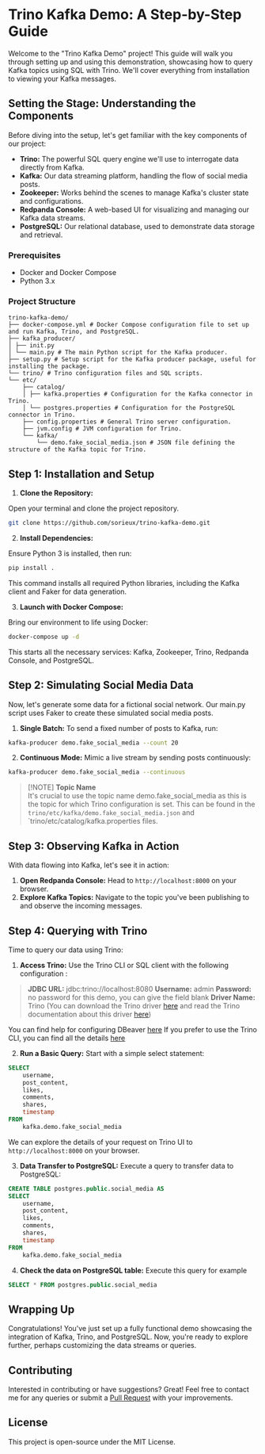 # Trino Kafka Demo: A Step-by-Step Guide

Welcome to the "Trino Kafka Demo" project! 
This guide will walk you through setting up and using this demonstration, showcasing how to query Kafka topics using SQL with Trino. 
We'll cover everything from installation to viewing your Kafka messages.


## Setting the Stage: Understanding the Components

Before diving into the setup, let's get familiar with the key components of our project:

* **Trino:** The powerful SQL query engine we'll use to interrogate data directly from Kafka.
* **Kafka:** Our data streaming platform, handling the flow of social media posts.
* **Zookeeper:** Works behind the scenes to manage Kafka's cluster state and configurations.
* **Redpanda Console:** A web-based UI for visualizing and managing our Kafka data streams.
* **PostgreSQL:** Our relational database, used to demonstrate data storage and retrieval.

### Prerequisites

- Docker and Docker Compose
- Python 3.x

### Project Structure

```
trino-kafka-demo/
├── docker-compose.yml # Docker Compose configuration file to set up and run Kafka, Trino, and PostgreSQL.
├── kafka_producer/
│ ├── init.py
│ └── main.py # The main Python script for the Kafka producer.
├── setup.py # Setup script for the Kafka producer package, useful for installing the package.
└── trino/ # Trino configuration files and SQL scripts.
└── etc/
    ├── catalog/
    │ ├── kafka.properties # Configuration for the Kafka connector in Trino.
    │ └── postgres.properties # Configuration for the PostgreSQL connector in Trino.
    ├── config.properties # General Trino server configuration.
    ├── jvm.config # JVM configuration for Trino.
    └── kafka/
        └── demo.fake_social_media.json # JSON file defining the structure of the Kafka topic for Trino.
```

## Step 1: Installation and Setup

1. **Clone the Repository:**

Open your terminal and clone the project repository.

```bash
git clone https://github.com/sorieux/trino-kafka-demo.git
```

2. **Install Dependencies:**

Ensure Python 3 is installed, then run:

```bash
pip install .
```

This command installs all required Python libraries, including the Kafka client and Faker for data generation.

3. **Launch with Docker Compose:**

Bring our environment to life using Docker:

```bash
docker-compose up -d
```

This starts all the necessary services: Kafka, Zookeeper, Trino, Redpanda Console, and PostgreSQL.


## Step 2: Simulating Social Media Data

Now, let's generate some data for a fictional social network. Our main.py script uses Faker to create these simulated social media posts.

1. **Single Batch:** To send a fixed number of posts to Kafka, run:

```bash
kafka-producer demo.fake_social_media --count 20 
```

2. **Continuous Mode:** Mimic a live stream by sending posts continuously:

```bash
kafka-producer demo.fake_social_media --continuous
```

> [!NOTE]  **Topic Name**  
> It's crucial to use the topic name demo.fake_social_media as this is the topic for which Trino configuration is set. 
> This can be found in the `trino/etc/kafka/demo.fake_social_media.json` and `trino/etc/catalog/kafka.properties files.


## Step 3: Observing Kafka in Action

With data flowing into Kafka, let's see it in action:

1. **Open Redpanda Console:** Head to `http://localhost:8000` on your browser.
2. **Explore Kafka Topics:** Navigate to the topic you've been publishing to and observe the incoming messages.


## Step 4: Querying with Trino

Time to query our data using Trino:

1. **Access Trino:** Use the Trino CLI or SQL client with the following configuration : 

> **JDBC URL:** jdbc:trino://localhost:8080
> **Username:** admin
> **Password:** no password for this demo, you can give the field blank
> **Driver Name:** Trino (You can download the Trino driver [here](https://repo1.maven.org/maven2/io/trino/trino-jdbc/433/trino-jdbc-433.jar) and read the Trino documentation about this driver [here](https://trino.io/docs/current/client/jdbc.html))

You can find help for configuring DBeaver [here](https://docs.starburst.io/clients/dbeaver.html)
If you prefer to use the Trino CLI, you can find all the details [here](https://trino.io/docs/current/client/cli.html)

2. **Run a Basic Query:** Start with a simple select statement:

```SQL
SELECT
	username,
	post_content,
	likes,
	comments,
	shares,
	timestamp
FROM
	kafka.demo.fake_social_media

```

We can explore the details of your request on Trino UI to `http://localhost:8000` on your browser. 

3. **Data Transfer to PostgreSQL:** Execute a query to transfer data to PostgreSQL:

```SQL
CREATE TABLE postgres.public.social_media AS
SELECT
	username,
	post_content,
	likes,
	comments,
	shares,
	timestamp
FROM
	kafka.demo.fake_social_media
```

4. **Check the data on PostgreSQL table:** Execute this query for example

```SQL
SELECT * FROM postgres.public.social_media
```

## Wrapping Up

Congratulations! 
You've just set up a fully functional demo showcasing the integration of Kafka, Trino, and PostgreSQL. 
Now, you're ready to explore further, perhaps customizing the data streams or queries.


## Contributing

Interested in contributing or have suggestions? 
Great! Feel free to contact me for any queries or submit a [Pull Request](https://github.com/sorieux/trino-kafka-demo/pulls) with your improvements. 


## License

This project is open-source under the MIT License.